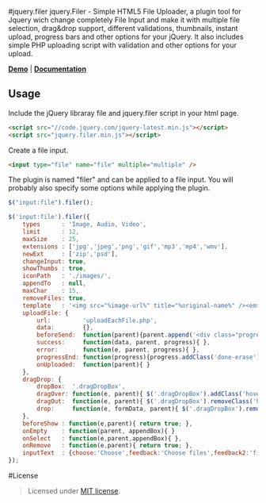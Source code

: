 #jquery.filer
jquery.Filer - Simple HTML5 File Uploader, a plugin tool for Jquery wich change completely File Input and make it with multiple file selection, drag&drop support, different validations, thumbnails, instant upload, progress bars and other options for your jQuery. It also includes simple PHP uploading script with validation and other options for your upload.

<b><a href="http://creativedream.net/jquery.filer/#demos" target="blank">Demo</a></b> | <b><a href="http://creativedream.net/jquery.filer/#documentation" target="blank">Documentation</a></b>

Usage
-----

Include the jQuery libraray file and jquery.filer script in your html page.
~~~~ html
<script src="//code.jquery.com/jquery-latest.min.js"></script>
<script src="jquery.filer.min.js"></script>
~~~~

Create a file input.
~~~~ html
<input type="file" name="file" multiple="multiple" />
~~~~

The plugin is named "filer" and can be applied to a file input. You will probably also specify some options while applying the plugin.

~~~~ javascript
$("input:file").filer();

$('input:file').filer({
    types      : 'Image, Audio, Video',
    limit      : 12,
    maxSize    : 25,
    extensions : ['jpg','jpeg','png','gif','mp3','mp4','wmv'],
    newExt     : ['zip','psd'],
    changeInput: true,
    showThumbs : true,
    iconPath   : './images/',
    appendTo   : null,
    maxChar    : 15,
    removeFiles: true,
    template   : '<img src="%image-url%" title="%original-name%" /><em>%title%</em> %remove-icon%',
    uploadFile: {
        url:         'uploadEachFile.php',
        data:        {},
        beforeSend:  function(parent){parent.append('<div class="progress-bar" />');},
        success:     function(data, parent, progress){ },
        error:       function(e, parent, progress){ },
        progressEnd: function(progress){progress.addClass('done-erase');},
        onUploaded:  function(parent){ }
    },
    dragDrop: {
        dropBox:  '.dragDropBox',
        dragOver: function(e, parent){ $('.dragDropBox').addClass('hover'); },
        dragOut:  function(e, parent){ $('.dragDropBox').removeClass('hover'); },
        drop:     function(e, formData, parent){ $('.dragDropBox').removeClass('hover'); },
    },
    beforeShow : function(e,parent){ return true; },
    onEmpty    : function(parent, appendBox){ }
    onSelect   : function(e,parent,appendBox){ },
    onRemove   : function(e,parent){ return true; },
    inputText  : {choose:'Choose',feedback:'Choose files',feedback2:'files were chosen',feedback3:'No file chosen'}
});
~~~~


#License

> Licensed under <a href="http://opensource.org/licenses/MIT">MIT license</a>.
